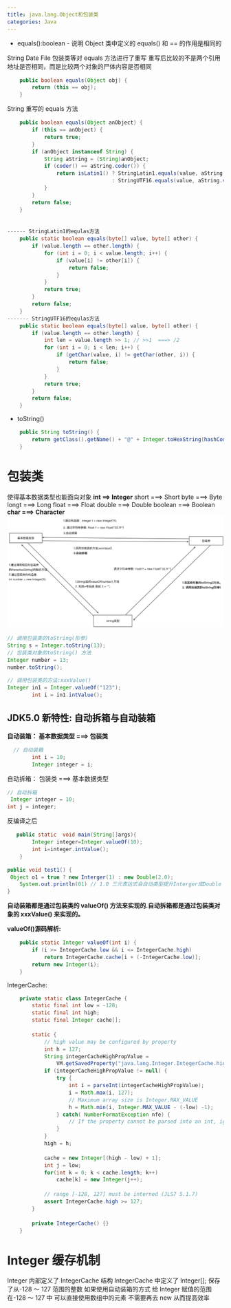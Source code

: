 ```yaml
---
title: java.lang.Object和包装类
categories: Java
---
```


- equals():boolean
  \- 说明 Object 类中定义的 equals() 和 == 的作用是相同的

String Date File 包装类等对 equals 方法进行了重写 重写后比较的不是两个引用地址是否相同，而是比较两个对象的尸体内容是否相同

```java
    public boolean equals(Object obj) {
        return (this == obj);
    }
```

String 重写的 equals 方法

```java
    public boolean equals(Object anObject) {
        if (this == anObject) {
            return true;
        }
        if (anObject instanceof String) {
            String aString = (String)anObject;
            if (coder() == aString.coder()) {
                return isLatin1() ? StringLatin1.equals(value, aString.value)
                                  : StringUTF16.equals(value, aString.value);
            }
        }
        return false;
    }


------ StringLatin1的equlas方法
    public static boolean equals(byte[] value, byte[] other) {
        if (value.length == other.length) {
            for (int i = 0; i < value.length; i++) {
                if (value[i] != other[i]) {
                    return false;
                }
            }
            return true;
        }
        return false;
    }
------- StringUTF16的equlas方法
    public static boolean equals(byte[] value, byte[] other) {
        if (value.length == other.length) {
            int len = value.length >> 1; // >>1  ===> /2
            for (int i = 0; i < len; i++) {
                if (getChar(value, i) != getChar(other, i)) {
                    return false;
                }
            }
            return true;
        }
        return false;
    }
```

- toString()

```java
    public String toString() {
        return getClass().getName() + "@" + Integer.toHexString(hashCode());
    }
```

# 包装类

使得基本数据类型也能面向对象
**int ==> Integer**
short ===> Short
byte ===> Byte
longt ===> Long
float ===> Float
double ===> Double
boolean ===> Boolean
**char ===> Character**
![](../assets/img/java/oeevgg/1640411587186-3d523c8e-78b9-46ec-9438-eb83a4927baf.jpeg)

```java
// 调用包装类的toString(形参)
String s = Integer.toString(13);
// 包装类对象的toString() 方法
Integer number = 13;
number.toString();
```

```java
// 调用包装类的方法:xxxValue()
Integer in1 = Integer.valueOf("123");
        int i = in1.intValue();
```

## JDK5.0 新特性: 自动拆箱与自动装箱

**自动装箱： 基本数据类型 ===> 包装类**

```java
  // 自动装箱
        int i = 10;
        Integer integer = i;
```

自动拆箱： 包装类 ===> 基本数据类型

```java
// 自动拆箱
 Integer integer = 10;
int j = integer;
```

反编译之后

```java
   public static  void main(String[]args){
        Integer integer=Integer.valueOf(10);
        int i=integer.intValue();
    }
```

```java
public void test1() {
 Object o1 = true ? new Interger(1) : new Double(2.0);
    System.out.println(01) // 1.0 三元表达式会自动类型提升Interger成Double
}
```

**自动装箱都是通过包装类的 valueOf() 方法来实现的.自动拆箱都是通过包装类对象的 xxxValue() 来实现的。**

**valueOf()源码解析:**

```java
    public static Integer valueOf(int i) {
        if (i >= IntegerCache.low && i <= IntegerCache.high)
            return IntegerCache.cache[i + (-IntegerCache.low)];
        return new Integer(i);
    }
```

IntegerCache:

```java
    private static class IntegerCache {
        static final int low = -128;
        static final int high;
        static final Integer cache[];

        static {
            // high value may be configured by property
            int h = 127;
            String integerCacheHighPropValue =
                VM.getSavedProperty("java.lang.Integer.IntegerCache.high");
            if (integerCacheHighPropValue != null) {
                try {
                    int i = parseInt(integerCacheHighPropValue);
                    i = Math.max(i, 127);
                    // Maximum array size is Integer.MAX_VALUE
                    h = Math.min(i, Integer.MAX_VALUE - (-low) -1);
                } catch( NumberFormatException nfe) {
                    // If the property cannot be parsed into an int, ignore it.
                }
            }
            high = h;

            cache = new Integer[(high - low) + 1];
            int j = low;
            for(int k = 0; k < cache.length; k++)
                cache[k] = new Integer(j++);

            // range [-128, 127] must be interned (JLS7 5.1.7)
            assert IntegerCache.high >= 127;
        }

        private IntegerCache() {}
    }
```

# Integer 缓存机制

Integer 内部定义了 IntegerCache 结构 IntegerCache 中定义了 Integer\[];
保存了从-128 ～ 127 范围的整数 如果使用自动装箱的方式 给 Integer 赋值的范围在-128 ～ 127 中 可以直接使用数组中的元素 不需要再去 new 从而提高效率
